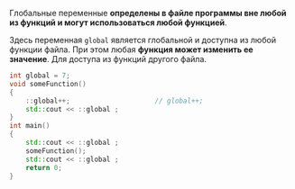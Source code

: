 Глобальные переменные **определены в файле программы вне любой из функций и могут использоваться любой функцией**. 

Здесь переменная `global` является глобальной и доступна из любой функции файла. При этом любая **функция может изменить ее значение**.
Для доступа из функций другого файла.

```c++
int global = 7;
void someFunction()
{
	::global++;                     // global++;
	std::cout << ::global ;
}
int main()
{
	std::cout << ::global ;
	someFunction();
	std::cout << ::global ;
	return 0;
}
```
